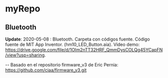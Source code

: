 # myRepo

## Bluetooth

**Update**: 2020-05-08 : Bluetooth. Carpeta con códigos fuente. Código fuente de MIT App Inventor. (hm10_LED_Button.aia). Video demo: https://drive.google.com/file/d/1OIm2nTT32HRF_QmmDysCOLQg45YCapFN/view?usp=sharing.

--
Basado en el repositorio firmware_v3 de Eric Pernia: https://github.com/ciaa/firmware_v3.git
